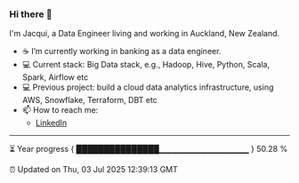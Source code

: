 ### Hi there 👋
I'm Jacqui, a Data Engineer living and working in Auckland, New Zealand.
- ☕ I’m currently working in banking as a data engineer.
- 💻 Current stack: Big Data stack, e.g., Hadoop, Hive, Python, Scala, Spark, Airflow etc
- 💻 Previous project: build a cloud data analytics infrastructure, using AWS, Snowflake, Terraform, DBT etc
- 📫 How to reach me: 
     - [LinkedIn](https://www.linkedin.com/in/jacqui-wu/) 
 

---
⏳ Year progress { ███████████████▁▁▁▁▁▁▁▁▁▁▁▁▁▁▁ } 50.28 %

⏰ Updated on Thu, 03 Jul 2025 12:39:13 GMT


